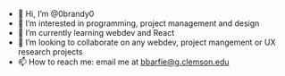 - 👋 Hi, I’m @0brandy0
- 👀 I’m interested in programming, project management and design
- 🌱 I’m currently learning webdev and React
- 💞️ I’m looking to collaborate on any webdev, project mangement or UX research projects
- 📫 How to reach me: email me at bbarfie@g.clemson.edu

<!---
 ✨ Brandy Barfield ✨ 
--->
